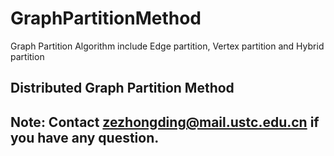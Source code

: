 # GraphPartitionMethod
Graph Partition Algorithm include Edge partition, Vertex partition and Hybrid partition
## Distributed Graph Partition Method

## Note: Contact zezhongding@mail.ustc.edu.cn if you have any question.
